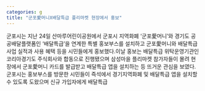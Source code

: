 ```yaml
---
categories: g
title: "군포愛머니X배달특급 플리마켓 현장에서 홍보"
---
```

군포시는 지난 24일 산마루어린이공원에서 군포시 지역화폐 ‘군포愛머니’와 경기도 공공배달플랫폼인 ‘배달특급’을 연계한 특별 홍보부스를 설치하고 군포愛머니와 배달특급 사업 실적과 사용 혜택 등을 시민들에게 홍보했다.이날 홍보는 배달특급 위탁운영기관인 코리아경기도 주식회사와 합동으로 진행됐으며 삼성마을 플리마켓 참가자들이 몰려 현장에서 군포愛머니 카드를 발급받고 배달특급 앱을 설치하는 등 뜨거운 관심을 보였다.군포시는 홍보부스를 방문한 시민들이 즉석에서 경기지역화폐 및 배달특급 앱을 설치할 수 있도록 도왔으며 신규 가입자에게 배달특급
